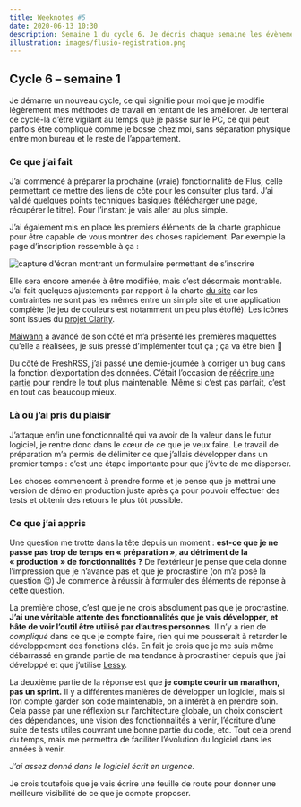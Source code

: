 ```yaml
---
title: Weeknotes #5
date: 2020-06-13 10:30
description: Semaine 1 du cycle 6. Je décris chaque semaine les évènements qui ont rythmé ma semaine en terme de travail.
illustration: images/flusio-registration.png
---
```


## Cycle 6&nbsp;–&nbsp;semaine 1

Je démarre un nouveau cycle, ce qui signifie pour moi que je modifie légèrement
mes méthodes de travail en tentant de les améliorer. Je tenterai ce cycle-là
d’être vigilant au temps que je passe sur le PC, ce qui peut parfois être
compliqué comme je bosse chez moi, sans séparation physique entre mon bureau et
le reste de l’appartement.

### Ce que j’ai fait

J’ai commencé à préparer la prochaine (vraie) fonctionnalité de Flus, celle
permettant de mettre des liens de côté pour les consulter plus tard. J’ai
validé quelques points techniques basiques (télécharger une page, récupérer le
titre). Pour l’instant je vais aller au plus simple.

J’ai également mis en place les premiers éléments de la charte graphique pour
être capable de vous montrer des choses rapidement. Par exemple la page
d’inscription ressemble à ça&nbsp;:

![capture d'écran montrant un formulaire permettant de s’inscrire](images/flusio-registration.png)

Elle sera encore amenée à être modifiée, mais c’est désormais montrable. J’ai
fait quelques ajustements par rapport à la charte [du site](https://flus.fr)
car les contraintes ne sont pas les mêmes entre un simple site et une
application complète (le jeu de couleurs est notamment un peu plus étoffé). Les
icônes sont issues du [projet Clarity](https://clarity.design/icons).

[Maiwann](https://www.maiwann.net/) a avancé de son côté et m’a présenté les
premières maquettes qu’elle a réalisées, je suis pressé d’implémenter tout
ça&nbsp;; ça va être bien 🙂

Du côté de FreshRSS, j’ai passé une demie-journée à corriger un bug dans la
fonction d’exportation des données. C’était l’occasion de [réécrire une
partie](https://github.com/FreshRSS/FreshRSS/pull/3045) pour rendre le tout
plus maintenable. Même si c’est pas parfait, c’est en tout cas beaucoup mieux.

### Là où j’ai pris du plaisir

J’attaque enfin une fonctionnalité qui va avoir de la valeur dans le futur
logiciel, je rentre donc dans le cœur de ce que je veux faire. Le travail de
préparation m’a permis de délimiter ce que j’allais développer dans un premier
temps&nbsp;: c’est une étape importante pour que j’évite de me disperser.

Les choses commencent à prendre forme et je pense que je mettrai une version de
démo en production juste après ça pour pouvoir effectuer des tests et obtenir
des retours le plus tôt possible.

### Ce que j’ai appris

Une question me trotte dans la tête depuis un moment&nbsp;: **est-ce que je ne
passe pas trop de temps en «&nbsp;préparation&nbsp;», au détriment de la
«&nbsp;production&nbsp;» de fonctionnalités&nbsp;?** De l’extérieur je pense
que cela donne l’impression que je n’avance pas et que je procrastine (on m’a
posé la question&nbsp;😉) Je commence à réussir à formuler des éléments de
réponse à cette question.

La première chose, c’est que je ne crois absolument pas que je procrastine.
**J’ai une véritable attente des fonctionnalités que je vais développer, et
hâte de voir l’outil être utilisé par d’autres personnes.** Il n’y a rien de
_compliqué_ dans ce que je compte faire, rien qui me pousserait à retarder le
développement des fonctions clés. En fait je crois que je me suis même
débarrassé en grande partie de ma tendance à procrastiner depuis que j’ai
développé et que j’utilise [Lessy](https://lessy.io).

La deuxième partie de la réponse est que **je compte courir un marathon, pas un
sprint.** Il y a différentes manières de développer un logiciel, mais si l’on
compte garder son code maintenable, on a intérêt à en prendre soin. Cela passe
par une réflexion sur l’architecture globale, un choix conscient des dépendances,
une vision des fonctionnalités à venir, l’écriture d’une suite de tests utiles
couvrant une bonne partie du code, etc. Tout cela prend du temps, mais me
permettra de faciliter l’évolution du logiciel dans les années à venir.

_J’ai assez donné dans le logiciel écrit en urgence._

Je crois toutefois que je vais écrire une feuille de route pour donner une
meilleure visibilité de ce que je compte proposer.
